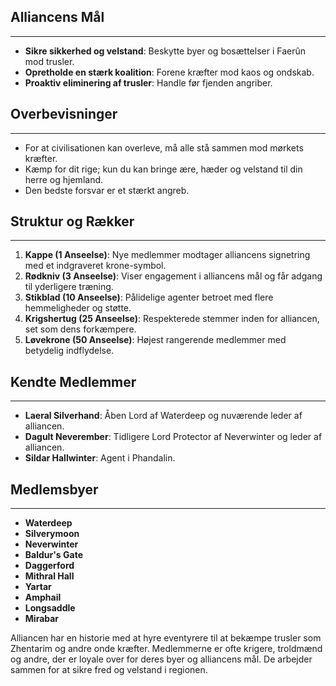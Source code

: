 ## Alliancens Mål
---
* **Sikre sikkerhed og velstand**: Beskytte byer og bosættelser i Faerûn mod trusler.
* **Opretholde en stærk koalition**: Forene kræfter mod kaos og ondskab.
* **Proaktiv eliminering af trusler**: Handle før fjenden angriber.

## Overbevisninger
---
* For at civilisationen kan overleve, må alle stå sammen mod mørkets kræfter.
* Kæmp for dit rige; kun du kan bringe ære, hæder og velstand til din herre og hjemland.
* Den bedste forsvar er et stærkt angreb.

## Struktur og Rækker
---
1. **Kappe (1 Anseelse)**: Nye medlemmer modtager alliancens signetring med et indgraveret krone-symbol.
2. **Rødkniv (3 Anseelse)**: Viser engagement i alliancens mål og får adgang til yderligere træning.
3. **Stikblad (10 Anseelse)**: Pålidelige agenter betroet med flere hemmeligheder og støtte.
4. **Krigshertug (25 Anseelse)**: Respekterede stemmer inden for alliancen, set som dens forkæmpere.
5. **Løvekrone (50 Anseelse)**: Højest rangerende medlemmer med betydelig indflydelse.

## Kendte Medlemmer
---
* **Laeral Silverhand**: Åben Lord af Waterdeep og nuværende leder af alliancen.
* **Dagult Neverember**: Tidligere Lord Protector af Neverwinter og leder af alliancen.
* **Sildar Hallwinter**: Agent i Phandalin.

## Medlemsbyer
---
* **Waterdeep**
* **Silverymoon**
* **Neverwinter**
* **Baldur's Gate**
* **Daggerford**
* **Mithral Hall**
* **Yartar**
* **Amphail**
* **Longsaddle**
* **Mirabar**

Alliancen har en historie med at hyre eventyrere til at bekæmpe trusler som Zhentarim og andre onde kræfter. Medlemmerne er ofte krigere, troldmænd og andre, der er loyale over for deres byer og alliancens mål. De arbejder sammen for at sikre fred og velstand i regionen.